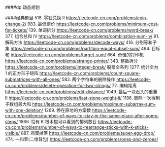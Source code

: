 ####dp
动态规划


####经典题目
518. 零钱兑换 II https://leetcode-cn.com/problems/coin-change-2/
983. 最低票价 https://leetcode-cn.com/problems/minimum-cost-for-tickets/
139. 单词拆分 https://leetcode-cn.com/problems/word-break/
377. 组合总和 Ⅳ https://leetcode-cn.com/problems/combination-sum-iv/
91. 解码方法 https://leetcode-cn.com/problems/decode-ways/
416. 分割等和子集 https://leetcode-cn.com/problems/partition-equal-subset-sum/
494. 目标和 https://leetcode-cn.com/problems/target-sum/
664. 奇怪的打印机 https://leetcode-cn.com/problems/strange-printer/
343. 整数拆分 https://leetcode-cn.com/problems/integer-break/
股票全系列
1277. 统计全为 1 的正方形子矩阵 https://leetcode-cn.com/problems/count-square-submatrices-with-all-ones/
583. 两个字符串的删除操作 https://leetcode-cn.com/problems/delete-operation-for-two-strings/
72. 编辑距离 https://leetcode-cn.com/problems/edit-distance/
1049. 最后一块石头的重量 II  https://leetcode-cn.com/problems/last-stone-weight-ii/
1186. 删除一次得到子数组最大和 https://leetcode-cn.com/problems/maximum-subarray-sum-with-one-deletion/
1269. 停在原地的方案数 https://leetcode-cn.com/problems/number-of-ways-to-stay-in-the-same-place-after-some-steps/
1866. 恰有 K 根木棍可以看到的排列数目 https://leetcode-cn.com/problems/number-of-ways-to-rearrange-sticks-with-k-sticks-visible/
887. 鸡蛋掉落 https://leetcode-cn.com/problems/super-egg-drop/
474. 一和零(二维背包)  https://leetcode-cn.com/problems/ones-and-zeroes/